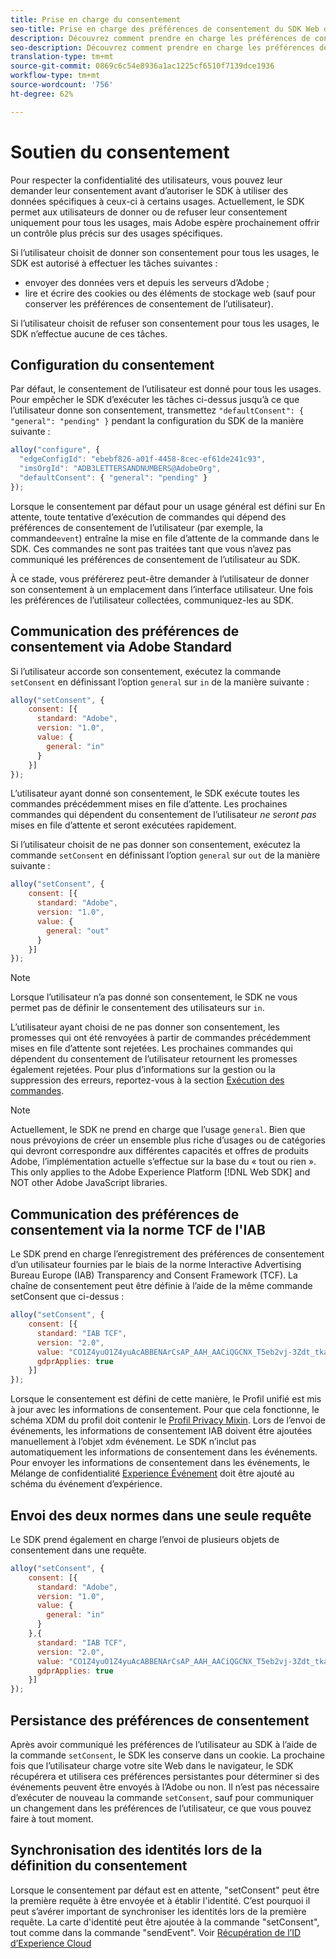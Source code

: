 ```yaml
---
title: Prise en charge du consentement
seo-title: Prise en charge des préférences de consentement du SDK Web d’Adobe Experience Platform
description: Découvrez comment prendre en charge les préférences de consentement avec le SDK Web d’Experience Platform
seo-description: Découvrez comment prendre en charge les préférences de consentement avec le SDK Web d’Experience Platform
translation-type: tm+mt
source-git-commit: 0869c6c54e8936a1ac1225cf6510f7139dce1936
workflow-type: tm+mt
source-wordcount: '756'
ht-degree: 62%

---
```



# Soutien du consentement

Pour respecter la confidentialité des utilisateurs, vous pouvez leur demander leur consentement avant d’autoriser le SDK à utiliser des données spécifiques à ceux-ci à certains usages. Actuellement, le SDK permet aux utilisateurs de donner ou de refuser leur consentement uniquement pour tous les usages, mais Adobe espère prochainement offrir un contrôle plus précis sur des usages spécifiques.

Si l’utilisateur choisit de donner son consentement pour tous les usages, le SDK est autorisé à effectuer les tâches suivantes :

* envoyer des données vers et depuis les serveurs d’Adobe ;
* lire et écrire des cookies ou des éléments de stockage web (sauf pour conserver les préférences de consentement de l’utilisateur).

Si l’utilisateur choisit de refuser son consentement pour tous les usages, le SDK n’effectue aucune de ces tâches.

## Configuration du consentement

Par défaut, le consentement de l’utilisateur est donné pour tous les usages. Pour empêcher le SDK d’exécuter les tâches ci-dessus jusqu’à ce que l’utilisateur donne son consentement, transmettez `"defaultConsent": { "general": "pending" }` pendant la configuration du SDK de la manière suivante :

```javascript
alloy("configure", {
  "edgeConfigId": "ebebf826-a01f-4458-8cec-ef61de241c93",
  "imsOrgId": "ADB3LETTERSANDNUMBERS@AdobeOrg",
  "defaultConsent": { "general": "pending" }
});
```

Lorsque le consentement par défaut pour un usage général est défini sur En attente, toute tentative d’exécution de commandes qui dépend des préférences de consentement de l’utilisateur (par exemple, la commande`event`) entraîne la mise en file d’attente de la commande dans le SDK. Ces commandes ne sont pas traitées tant que vous n’avez pas communiqué les préférences de consentement de l’utilisateur au SDK.

À ce stade, vous préférerez peut-être demander à l’utilisateur de donner son consentement à un emplacement dans l’interface utilisateur. Une fois les préférences de l’utilisateur collectées, communiquez-les au SDK.

## Communication des préférences de consentement via Adobe Standard

Si l’utilisateur accorde son consentement, exécutez la commande `setConsent` en définissant l’option `general` sur `in` de la manière suivante :

```javascript
alloy("setConsent", {
    consent: [{
      standard: "Adobe",
      version: "1.0",
      value: {
        general: "in"
      }
    }]
});
```

L’utilisateur ayant donné son consentement, le SDK exécute toutes les commandes précédemment mises en file d’attente. Les prochaines commandes qui dépendent du consentement de l’utilisateur _ne seront pas_ mises en file d’attente et seront exécutées rapidement.

Si l’utilisateur choisit de ne pas donner son consentement, exécutez la commande `setConsent` en définissant l’option `general` sur `out` de la manière suivante :

```javascript
alloy("setConsent", {
    consent: [{
      standard: "Adobe",
      version: "1.0",
      value: {
        general: "out"
      }
    }]
});
```

>[!NOTE]
>
>Lorsque l’utilisateur n’a pas donné son consentement, le SDK ne vous permet pas de définir le consentement des utilisateurs sur `in`.

L’utilisateur ayant choisi de ne pas donner son consentement, les promesses qui ont été renvoyées à partir de commandes précédemment mises en file d’attente sont rejetées. Les prochaines commandes qui dépendent du consentement de l’utilisateur retournent les promesses également rejetées. Pour plus d’informations sur la gestion ou la suppression des erreurs, reportez-vous à la section [Exécution des commandes](executing-commands.md).

>[!NOTE]
>
>Actuellement, le SDK ne prend en charge que l’usage `general`. Bien que nous prévoyions de créer un ensemble plus riche d’usages ou de catégories qui devront correspondre aux différentes capacités et offres de produits Adobe, l’implémentation actuelle s’effectue sur la base du « tout ou rien ».  This only applies to the Adobe Experience Platform [!DNL Web SDK] and NOT other Adobe JavaScript libraries.

## Communication des préférences de consentement via la norme TCF de l&#39;IAB

Le SDK prend en charge l’enregistrement des préférences de consentement d’un utilisateur fournies par le biais de la norme Interactive Advertising Bureau Europe (IAB) Transparency and Consent Framework (TCF). La chaîne de consentement peut être définie à l’aide de la même commande setConsent que ci-dessus :

```javascript
alloy("setConsent", {
    consent: [{
      standard: "IAB TCF",
      version: "2.0",
      value: "CO1Z4yuO1Z4yuAcABBENArCsAP_AAH_AACiQGCNX_T5eb2vj-3Zdt_tkaYwf55y3o-wzhhaIse8NwIeH7BoGP2MwvBX4JiQCGBAkkiKBAQdtHGhcCQABgIhRiTKMYk2MjzNKJLJAilsbe0NYCD9mnsHT3ZCY70--u__7P3fAwQgkwVLwCRIWwgJJs0ohTABCOICpBwCUEIQEClhoACAnYFAR6gAAAIDAACAAAAEEEBAIABAAAkIgAAAEBAKACIBAACAEaAhAARIEAsAJEgCAAVA0JACKIIQBCDgwCjlACAoAAAAA.YAAAAAAAAAAA",
      gdprApplies: true
    }]
});
```

Lorsque le consentement est défini de cette manière, le Profil unifié est mis à jour avec les informations de consentement. Pour que cela fonctionne, le schéma XDM du profil doit contenir le [Profil Privacy Mixin](https://github.com/adobe/xdm/blob/master/docs/reference/context/profile-privacy.schema.md). Lors de l’envoi de événements, les informations de consentement IAB doivent être ajoutées manuellement à l’objet xdm événement. Le SDK n’inclut pas automatiquement les informations de consentement dans les événements. Pour envoyer les informations de consentement dans les événements, le Mélange de confidentialité [Experience Événement](https://github.com/adobe/xdm/blob/master/docs/reference/context/experienceevent-privacy.schema.md) doit être ajouté au schéma du événement d’expérience.

## Envoi des deux normes dans une seule requête

Le SDK prend également en charge l’envoi de plusieurs objets de consentement dans une requête.

```javascript
alloy("setConsent", {
    consent: [{
      standard: "Adobe",
      version: "1.0",
      value: {
        general: "in"
      }
    },{
      standard: "IAB TCF",
      version: "2.0",
      value: "CO1Z4yuO1Z4yuAcABBENArCsAP_AAH_AACiQGCNX_T5eb2vj-3Zdt_tkaYwf55y3o-wzhhaIse8NwIeH7BoGP2MwvBX4JiQCGBAkkiKBAQdtHGhcCQABgIhRiTKMYk2MjzNKJLJAilsbe0NYCD9mnsHT3ZCY70--u__7P3fAwQgkwVLwCRIWwgJJs0ohTABCOICpBwCUEIQEClhoACAnYFAR6gAAAIDAACAAAAEEEBAIABAAAkIgAAAEBAKACIBAACAEaAhAARIEAsAJEgCAAVA0JACKIIQBCDgwCjlACAoAAAAA.YAAAAAAAAAAA",
      gdprApplies: true
    }]
});
```

## Persistance des préférences de consentement

Après avoir communiqué les préférences de l’utilisateur au SDK à l’aide de la commande `setConsent`, le SDK les conserve dans un cookie. La prochaine fois que l’utilisateur charge votre site Web dans le navigateur, le SDK récupérera et utilisera ces préférences persistantes pour déterminer si des événements peuvent être envoyés à l’Adobe ou non. Il n’est pas nécessaire d’exécuter de nouveau la commande `setConsent`, sauf pour communiquer un changement dans les préférences de l’utilisateur, ce que vous pouvez faire à tout moment.

## Synchronisation des identités lors de la définition du consentement

Lorsque le consentement par défaut est en attente, &quot;setConsent&quot; peut être la première requête à être envoyée et à établir l&#39;identité. C’est pourquoi il peut s’avérer important de synchroniser les identités lors de la première requête. La carte d&#39;identité peut être ajoutée à la commande &quot;setConsent&quot;, tout comme dans la commande &quot;sendEvent&quot;. Voir [Récupération de l’ID d’Experience Cloud](./identity.md)


